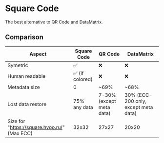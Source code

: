 # Square Code

The best alternative to QR Code and DataMatrix.

## Comparison

| Aspect                                       | Square Code     | QR Code | DataMatrix
|----------------------------------------------|-----------------|---------|-----------
| Symetric                                     | ✅              | ❌     | ❌
| Human readable                               | ✅ (if colored) | ❌     | ❌
| Metadata size                                | 0               | ~69%    | ~68%
| Lost data restore                            | 75% any data    | 7-30% (except meta data) | 30% (ECC-200 only, except meta data)
| Size for "https://square.hyoo.ru/" (Max ECC) | 32x32           | 27x27   | 20x20
